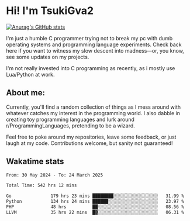 # Hi! I'm TsukiGva2

[![Anurag's GitHub stats](https://github-readme-stats.vercel.app/api?username=tsukigva2&theme=gruvbox&show_icons=true)](https://github.com/anuraghazra/github-readme-stats)

I'm just a humble C programmer trying not to break my pc with dumb operating systems and programming language experiments. Check back here if you want to witness my slow descent into madness—or, you know, see some updates on my projects.

I'm not really invested into C programming as recently, as i mostly use Lua/Python at work.

## About me:

Currently, you'll find a random collection of things as I mess around with whatever catches my interest in the programming world. I also dabble in creating toy programming languages and lurk around r/ProgrammingLanguages, pretending to be a wizard.

Feel free to poke around my repositories, leave some feedback, or just laugh at my code. Contributions welcome, but sanity not guaranteed!


## Wakatime stats
<!--START_SECTION:waka-->

```txt
From: 30 May 2024 - To: 24 March 2025

Total Time: 542 hrs 12 mins

Go               179 hrs 23 mins ████████░░░░░░░░░░░░░░░░░   31.99 %
Python           134 hrs 24 mins ██████░░░░░░░░░░░░░░░░░░░   23.97 %
PHP              48 hrs          ██░░░░░░░░░░░░░░░░░░░░░░░   08.56 %
LLVM             35 hrs 22 mins  █▓░░░░░░░░░░░░░░░░░░░░░░░   06.31 %
```

<!--END_SECTION:waka-->
